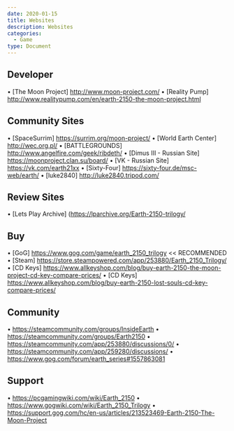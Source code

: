 ```yaml
---
date: 2020-01-15
title: Websites
description: Websites
categories:
  - Game
type: Document
---
```

## Developer
• [The Moon Project] http://www.moon-project.com/
• [Reality Pump] http://www.realitypump.com/en/earth-2150-the-moon-project.html

## Community Sites
• [SpaceSurrim] https://surrim.org/moon-project/
• [World Earth Center] http://wec.org.pl/
• [BATTLEGROUNDS] http://www.angelfire.com/geek/ribdeth/
• [Dimus III - Russian Site] https://moonproject.clan.su/board/
• [VK - Russian Site] https://vk.com/earth21xx
• [Sixty-Four] https://sixty-four.de/msc-web/earth/
• [luke2840] http://luke2840.tripod.com/

## Review Sites
• [Lets Play Archive] (https://lparchive.org/Earth-2150-trilogy/

## Buy
• [GoG] https://www.gog.com/game/earth_2150_trilogy << RECOMMENDED
• [Steam] https://store.steampowered.com/app/253880/Earth_2150_Trilogy/
• [CD Keys] https://www.allkeyshop.com/blog/buy-earth-2150-the-moon-project-cd-key-compare-prices/
• [CD Keys] https://www.allkeyshop.com/blog/buy-earth-2150-lost-souls-cd-key-compare-prices/

## Community
• https://steamcommunity.com/groups/InsideEarth
• https://steamcommunity.com/groups/Earth2150
• https://steamcommunity.com/app/253880/discussions/0/
• https://steamcommunity.com/app/259280/discussions/
• https://www.gog.com/forum/earth_series#1557863081

## Support
• https://pcgamingwiki.com/wiki/Earth_2150
• https://www.gogwiki.com/wiki/Earth_2150_Trilogy
• https://support.gog.com/hc/en-us/articles/213523469-Earth-2150-The-Moon-Project
﻿
